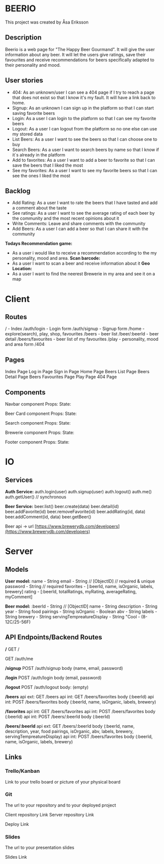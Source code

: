 # BEERIO
This project was created by Åsa Eriksson

## Description

Beerio is a web page for "The Happy Beer Gourmand". It will give the user information about any beer. It will let the users give ratings, save their favourites and receive recommendations for beers specifically adapted to their personality and mood.

## User stories

- 404: As an unknown/user I can see a 404 page if I try to reach a page that does not exist so that I know it's my fault. It will have a link back to home.
- Signup: As an unknown I can sign up in the platform so that I can start saving favorite beers
- Login: As a user I can login to the platform so that I can see my favorite beers
- Logout: As a user I can logout from the platform so no one else can use my stored data
- List Beers: As a user I want to see the beers so that I can choose one to buy
- Search Beers: As a user I want to search beers by name so that I know if it´s already in the platform
- Add to favorites: As a user I want to add a beer to favorite so that I can save the beers that I liked the most
- See my favorites: As a user I want to see my favorite beers so that I can see the ones I liked the most



## Backlog
- Add Rating: As a user I want to rate the beers that I have tasted and add a comment about the taste
- See ratings: As a user I want to see the average rating of each beer by the community and the most recent opinions about it
- Write Comments: Leave and share comments with the community
- Add Beers: As a user I can add a beer so that I can share it with the community

__Todays Recommendation game:__
- As a user i would like to receive a recommendation according to the my personality, mood and area.
__Scan barcode:__
- As a user I want to scan a beer and receive information about it
__Geo Location:__
- As a user I want to find the neerest Brewerie in my area and see it on a map

# Client

## Routes

/ - Index
/auth/login - Login form
/auth/signup - Signup form
/home - explore(search), play, shop, favourites
/beers - beer list
/beer/:beerId - beer detail
/beers/favourites - beer list of my favourites
/play - personality, mood and area form
/404

## Pages

Index Page
Log in Page
Sign in Page
Home Page
Beers List Page
Beers Detail Page
Beers Favourites Page
Play Page
404 Page

## Components

Navbar component
Props:
State:

Beer Card component
Props:
State:

Search component
Props:
State:

Brewerie component
Props:
State:

Footer component
Props:
State:

# IO

## Services

__Auth Service:__
auth.login(user)
auth.signup(user)
auth.logout()
auth.me()
auth.getUser() // synchronous

__Beer Service:__
beer.list()
beer.create(data)
beer.detail(id)
beer.addFavorite(id)
beer.removeFavorite(id)
beer.addRating(id, data)
beer.addComment(id, data)
beer.getBeer()

Beer api -> url [https://www.brewerydb.com/developers](https://www.brewerydb.com/developers)

# Server

## Models

__User model:__
name - String
email - String // [ObjectID<User>] // required & unique
password - String // required
favorites - [:beerId, name, isOrganic, labels, brewery]
rating - [:beerId, totalRatings, myRating, averageRating, myComment]

__Beer model:__
:beerId - String // [ObjectID<Beer>]
name - String
description - String
year - String
food pairings - String
isOrganic - Boolean
abv - String
labels -String
brewery - String
servingTempreatureDisplay - String "Cool - (8-12C/25-56F)

## API Endpoints/Backend Routes

__/__
GET /

GET /auth/me

__/signup__
POST /auth/signup
  body (name, email, password)

__/login__
POST /auth/login
  body (email, password)

__/logout__
POST /auth/logout
  body: (empty)

__/beers__
api ext: GET /beers
api int: GET /beers/favorites
  body (:beerId)
api int: POST /beers/favorites
  body (:beerId, name, isOrganic, labels, brewery)

__/favorites__
api int: GET /beers/favorites
api int: POST /beers/favorites
  body (:beerId)
api int: POST /beers/:beerId
  body (:beerId)

__/beers/:beerId__
api ext: GET /beers/:beerId
  body (:beerId, name, description, year, food pairings, isOrganic, abv, labels, brewery, servingTempreatureDisplay)
api int: POST /beers/favorites
  body (:beerId, name, isOrganic, labels, brewery)


## Links

### Trello/Kanban
Link to your trello board or picture of your physical board

### Git
The url to your repository and to your deployed project

Client repository Link Server repository Link

Deploy Link

### Slides
The url to your presentation slides

Slides Link